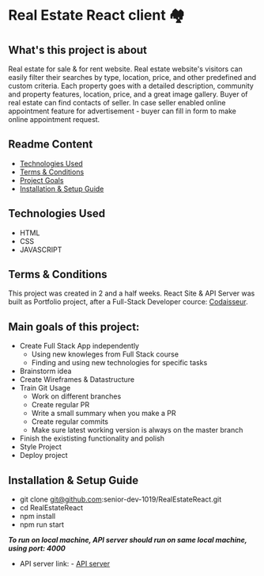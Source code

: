# Real Estate React client 🏘️

## What's this project is about

Real estate for sale & for rent website. Real estate website's visitors can easily filter their searches by type, location, price, and other predefined and custom criteria. Each property goes with a detailed description, community and property features, location, price, and a great image gallery.
Buyer of real estate can find contacts of seller. In case seller enabled online appointment feature for advertisement - buyer can fill in form to make online appointment request.

## Readme Content

- [Technologies Used](https://github.com/senior-dev-1019/RealEstateReact/tree/feat/readme-update#technologies-used)
- [Terms & Conditions](https://github.com/senior-dev-1019/RealEstateReact#terms--conditions)
- [Project Goals](https://github.com/senior-dev-1019/RealEstateReact#main-goals-of-this-project)
- [Installation & Setup Guide](https://github.com/senior-dev-1019/RealEstateReact/tree/feat/readme-update#installation--setup-guide)

## Technologies Used

- HTML
- CSS
- JAVASCRIPT

## Terms & Conditions

This project was created in 2 and a half weeks. React Site & API Server was built as Portfolio project, after a Full-Stack Developer cource: [Codaisseur](https://codaisseur.com/).

## Main goals of this project:

- Create Full Stack App independently
  - Using new knowleges from Full Stack course
  - Finding and using new technologies for specific tasks
- Brainstorm idea
- Create Wireframes & Datastructure
- Train Git Usage
  - Work on different branches
  - Create regular PR
  - Write a small summary when you make a PR
  - Create regular commits
  - Make sure latest working version is always on the master branch
- Finish the exististing functionality and polish
- Style Project
- Deploy project

## Installation & Setup Guide

- git clone git@github.com:senior-dev-1019/RealEstateReact.git
- cd RealEstateReact
- npm install
- npm run start

**_To run on local machine, API server should run on same local machine, using port: 4000_**

- API server link: - [API server](https://github.com/senior-dev-1019/RealEstateServer)













